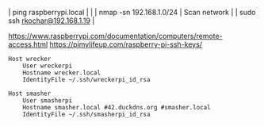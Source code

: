 | ping raspberrypi.local |  |
| nmap -sn 192.168.1.0/24 | Scan network |
| sudo ssh rkochar@192.168.1.19 |

https://www.raspberrypi.com/documentation/computers/remote-access.html
https://pimylifeup.com/raspberry-pi-ssh-keys/


```
Host wrecker
    User wreckerpi
    Hostname wrecker.local
    IdentityFile ~/.ssh/wreckerpi_id_rsa

Host smasher
    User smasherpi
    Hostname smasher.local #42.duckdns.org #smasher.local
    IdentityFile ~/.ssh/smasherpi_id_rsa
```
